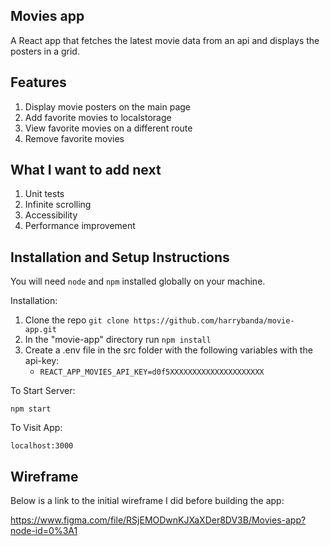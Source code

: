 ## Movies app

A React app that fetches the latest movie data from an api and displays the posters in a grid.

## Features

1. Display movie posters on the main page
2. Add favorite movies to localstorage
3. View favorite movies on a different route
4. Remove favorite movies

## What I want to add next

1. Unit tests
2. Infinite scrolling
3. Accessibility
4. Performance improvement

## Installation and Setup Instructions

You will need `node` and `npm` installed globally on your machine.

Installation:

1. Clone the repo `git clone https://github.com/harrybanda/movie-app.git`
2. In the "movie-app" directory run `npm install`
3. Create a .env file in the src folder with the following variables with the api-key:
   - `REACT_APP_MOVIES_API_KEY=d0f5XXXXXXXXXXXXXXXXXXXXX`

To Start Server:

`npm start`

To Visit App:

`localhost:3000`

## Wireframe

Below is a link to the initial wireframe I did before building the app:

https://www.figma.com/file/RSjEMODwnKJXaXDer8DV3B/Movies-app?node-id=0%3A1
